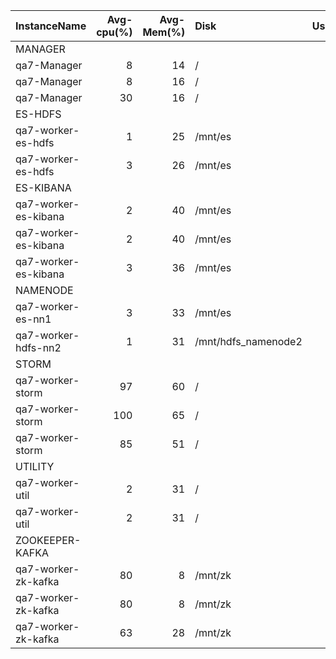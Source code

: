 | InstanceName         |   Avg-cpu(%) |   Avg-Mem(%) | Disk                |   Used(%) | Disk                |   Used(%) |
|:---------------------|-------------:|-------------:|:--------------------|----------:|:--------------------|----------:|
| MANAGER              |              |              |                     |           |                     |           |
| qa7-Manager          |            8 |           14 | /                   |        28 | /mnt/local          |         0 |
| qa7-Manager          |            8 |           16 | /                   |        25 | /mnt/local          |         0 |
| qa7-Manager          |           30 |           16 | /                   |        25 | /mnt/local          |         0 |
| ES-HDFS              |              |              |                     |           |                     |           |
| qa7-worker-es-hdfs   |            1 |           25 | /mnt/es             |         0 | /mnt/hdfs           |         0 |
| qa7-worker-es-hdfs   |            3 |           26 | /mnt/es             |         0 | /mnt/hdfs           |         0 |
| ES-KIBANA            |              |              |                     |           |                     |           |
| qa7-worker-es-kibana |            2 |           40 | /mnt/es             |         0 | /mnt/es_log         |         0 |
| qa7-worker-es-kibana |            2 |           40 | /mnt/es             |         0 | /mnt/es_log         |         0 |
| qa7-worker-es-kibana |            3 |           36 | /mnt/es             |         0 | /mnt/es_log         |         0 |
| NAMENODE             |              |              |                     |           |                     |           |
| qa7-worker-es-nn1    |            3 |           33 | /mnt/es             |         0 | /mnt/hdfs_namenode1 |         0 |
| qa7-worker-hdfs-nn2  |            1 |           31 | /mnt/hdfs_namenode2 |         0 | /mnt/hdfs           |         0 |
| STORM                |              |              |                     |           |                     |           |
| qa7-worker-storm     |           97 |           60 | /                   |        27 | /mnt/local          |        27 |
| qa7-worker-storm     |          100 |           65 | /                   |        27 | /mnt/local          |        27 |
| qa7-worker-storm     |           85 |           51 | /                   |        27 | /mnt/local          |        27 |
| UTILITY              |              |              |                     |           |                     |           |
| qa7-worker-util      |            2 |           31 | /                   |        30 | /mnt/local          |        27 |
| qa7-worker-util      |            2 |           31 | /                   |        31 | /mnt/local          |        27 |
| ZOOKEEPER-KAFKA      |              |              |                     |           |                     |           |
| qa7-worker-zk-kafka  |           80 |            8 | /mnt/zk             |         5 | /mnt/kafka          |         0 |
| qa7-worker-zk-kafka  |           80 |            8 | /mnt/zk             |         5 | /mnt/kafka          |         0 |
| qa7-worker-zk-kafka  |           63 |           28 | /mnt/zk             |         5 | /mnt/kafka          |         0 |

